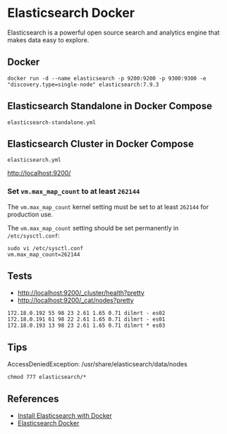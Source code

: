 # Elasticsearch Docker

Elasticsearch is a powerful open source search and analytics engine that makes data easy to explore.

## Docker
```
docker run -d --name elasticsearch -p 9200:9200 -p 9300:9300 -e "discovery.type=single-node" elasticsearch:7.9.3
```

## Elasticsearch Standalone in Docker Compose
`elasticsearch-standalone.yml`

## Elasticsearch Cluster in Docker Compose
`elasticsearch.yml`

[http://localhost:9200/](http://localhost:9200/)

### Set `vm.max_map_count` to at least `262144`
The `vm.max_map_count` kernel setting must be set to at least `262144` for production use.

The `vm.max_map_count` setting should be set permanently in `/etc/sysctl.conf`:
```
sudo vi /etc/sysctl.conf
vm.max_map_count=262144
```

## Tests
- [http://localhost:9200/_cluster/health?pretty](http://localhost:9200/_cluster/health?pretty)
- [http://localhost:9200/_cat/nodes?pretty](http://localhost:9200/_cat/nodes?pretty)
```
172.18.0.192 55 98 23 2.61 1.65 0.71 dilmrt - es02
172.18.0.191 61 98 22 2.61 1.65 0.71 dilmrt - es01
172.18.0.193 13 98 23 2.61 1.65 0.71 dilmrt * es03
```

## Tips
AccessDeniedException: /usr/share/elasticsearch/data/nodes
```
chmod 777 elasticsearch/*
```

## References
- [Install Elasticsearch with Docker](https://www.elastic.co/guide/en/elasticsearch/reference/7.5/docker.html)
- [Elasticsearch Docker](https://hub.docker.com/_/elasticsearch)